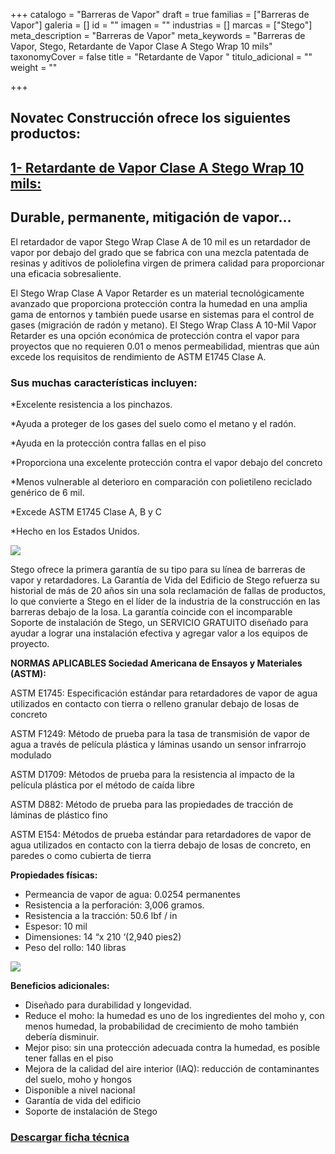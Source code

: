 +++
catalogo = "Barreras de Vapor"
draft = true
familias = ["Barreras de Vapor"]
galeria = []
id = ""
imagen = ""
industrias = []
marcas = ["Stego"]
meta_description = "Barreras de Vapor"
meta_keywords = "Barreras de Vapor, Stego, Retardante de Vapor Clase A Stego Wrap 10 mils"
taxonomyCover = false
title = "Retardante de Vapor "
titulo_adicional = ""
weight = ""

+++
## Novatec Construcción ofrece los siguientes productos:

## [**1- Retardante de Vapor Clase A Stego Wrap 10 mils:**](https://www.stegoindustries.com/products/vapor-retarder-10-mil-a) 

## Durable, permanente, mitigación de vapor…

El retardador de vapor Stego Wrap Clase A de 10 mil es un retardador de vapor por debajo del grado que se fabrica con una mezcla patentada de resinas y aditivos de poliolefina virgen de primera calidad para proporcionar una eficacia sobresaliente.

El Stego Wrap Clase A Vapor Retarder es un material tecnológicamente avanzado que proporciona protección contra la humedad en una amplia gama de entornos y también puede usarse en sistemas para el control de gases (migración de radón y metano). El Stego Wrap Class A 10-Mil Vapor Retarder es una opción económica de protección contra el vapor para proyectos que no requieren 0.01 o menos permeabilidad, mientras que aún excede los requisitos de rendimiento de ASTM E1745 Clase A.

### **Sus muchas características incluyen:**

\*Excelente resistencia a los pinchazos.

\*Ayuda a proteger de los gases del suelo como el metano y el radón.

\*Ayuda en la protección contra fallas en el piso

\*Proporciona una excelente protección contra el vapor debajo del concreto

\*Menos vulnerable al deterioro en comparación con polietileno reciclado genérico de 6 mil.

\*Excede ASTM E1745 Clase A, B y C

\*Hecho en los Estados Unidos.

![](https://res.cloudinary.com/drnun7bay/image/upload/v1621365578/barrera_stego_yniidd_yx9hrl.png)

Stego ofrece la primera garantía de su tipo para su línea de barreras de vapor y retardadores. La Garantía de Vida del Edificio de Stego refuerza su historial de más de 20 años sin una sola reclamación de fallas de productos, lo que convierte a Stego en el líder de la industria de la construcción en las barreras debajo de la losa. La garantía coincide con el incomparable Soporte de instalación de Stego, un SERVICIO GRATUITO diseñado para ayudar a lograr una instalación efectiva y agregar valor a los equipos de proyecto.

**NORMAS APLICABLES Sociedad Americana de Ensayos y Materiales (ASTM):**

ASTM E1745: Especificación estándar para retardadores de vapor de agua utilizados en contacto con tierra o relleno granular debajo de losas de concreto

ASTM F1249: Método de prueba para la tasa de transmisión de vapor de agua a través de película plástica y láminas usando un sensor infrarrojo modulado

ASTM D1709: Métodos de prueba para la resistencia al impacto de la película plástica por el método de caída libre

ASTM D882: Método de prueba para las propiedades de tracción de láminas de plástico fino

ASTM E154: Métodos de prueba estándar para retardadores de vapor de agua utilizados en contacto con la tierra debajo de losas de concreto, en paredes o como cubierta de tierra

**Propiedades físicas:**

* Permeancia de vapor de agua: 0.0254 permanentes
* Resistencia a la perforación: 3,006 gramos.
* Resistencia a la tracción: 50.6 lbf / in
* Espesor: 10 mil
* Dimensiones: 14 “x 210 ‘(2,940 pies2)
* Peso del rollo: 140 libras

  
![](https://res.cloudinary.com/drnun7bay/image/upload/v1621365603/barrera_vapor1_ob8mmi_sl13jj.png)

**Beneficios adicionales:**

* Diseñado para durabilidad y longevidad.
* Reduce el moho: la humedad es uno de los ingredientes del moho y, con menos humedad, la probabilidad de crecimiento de moho también debería disminuir.
* Mejor piso: sin una protección adecuada contra la humedad, es posible tener fallas en el piso
* Mejora de la calidad del aire interior (IAQ): reducción de contaminantes del suelo, moho y hongos
* Disponible a nivel nacional
* Garantía de vida del edificio
* Soporte de instalación de Stego

### [**Descargar ficha técnica**](https://synology01.novatec.cr:5001/d/f/566552274304811083)